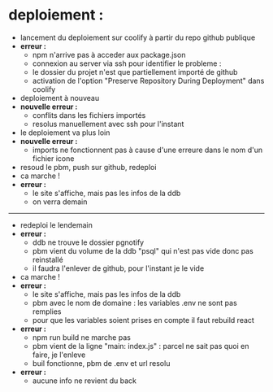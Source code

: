 # deploiement :

- lancement du deploiement sur coolify à partir du repo github publique
- **erreur :**
	- npm n'arrive pas à acceder aux package.json
	- connexion au server via ssh pour identifier le probleme :
	- le dossier du projet n'est que partiellement importé de github
	- activation de l'option "Preserve Repository During Deployment" dans coolify
- deploiement à nouveau
- **nouvelle erreur :**
	- conflits dans les fichiers importés
	- resolus manuellement avec ssh pour l'instant
- le deploiement va plus loin
- **nouvelle erreur :**
	- imports ne fonctionnent pas à cause d'une erreure dans le nom d'un fichier icone
- resoud le pbm, push sur github, redeploi
- ca marche !
- **erreur :**
	- le site s'affiche, mais pas les infos de la ddb
	- on verra demain

---

- redeploi le lendemain
- **erreur :**
	- ddb ne trouve le dossier pgnotify
	- pbm vient du volume de la ddb "psql" qui n'est pas vide donc pas reinstallé
	- il faudra l'enlever de github, pour l'instant je le vide
- ca marche !
- **erreur :**
	- le site s'affiche, mais pas les infos de la ddb
	- pbm avec le nom de domaine : les variables .env ne sont pas remplies
	- pour que les variables soient prises en compte il faut rebuild react
- **erreur :**
	- npm run build ne marche pas
	- pbm vient de la ligne "main: index.js" : parcel ne sait pas quoi en faire, je l'enleve
	- buil fonctionne, pbm de .env et url resolu
- **erreur :**
	- aucune info ne revient du back
